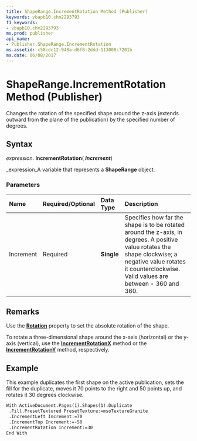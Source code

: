 ```yaml
---
title: ShapeRange.IncrementRotation Method (Publisher)
keywords: vbapb10.chm2293793
f1_keywords:
- vbapb10.chm2293793
ms.prod: publisher
api_name:
- Publisher.ShapeRange.IncrementRotation
ms.assetid: c58cdc12-948a-d6f8-2ddd-113008c7201b
ms.date: 06/08/2017
---
```



# ShapeRange.IncrementRotation Method (Publisher)

Changes the rotation of the specified shape around the z-axis (extends outward from the plane of the publication) by the specified number of degrees.


## Syntax

 _expression_. **IncrementRotation**( **_Increment_**)

 _expression_A variable that represents a **ShapeRange** object.


### Parameters



|**Name**|**Required/Optional**|**Data Type**|**Description**|
|:-----|:-----|:-----|:-----|
|Increment|Required| **Single**|Specifies how far the shape is to be rotated around the z-axis, in degrees. A positive value rotates the shape clockwise; a negative value rotates it counterclockwise. Valid values are between - 360 and 360.|

## Remarks

Use the **[Rotation](shaperange-rotation-property-publisher.md)** property to set the absolute rotation of the shape.

To rotate a three-dimensional shape around the x-axis (horizontal) or the y-axis (vertical), use the **[IncrementRotationX](threedformat-incrementrotationx-method-publisher.md)** method or the **[IncrementRotationY](threedformat-incrementrotationy-method-publisher.md)** method, respectively.


## Example

This example duplicates the first shape on the active publication, sets the fill for the duplicate, moves it 70 points to the right and 50 points up, and rotates it 30 degrees clockwise.


```vb
With ActiveDocument.Pages(1).Shapes(1).Duplicate 
 .Fill.PresetTextured PresetTexture:=msoTextureGranite 
 .IncrementLeft Increment:=70 
 .IncrementTop Increment:=-50 
 .IncrementRotation Increment:=30 
End With
```


